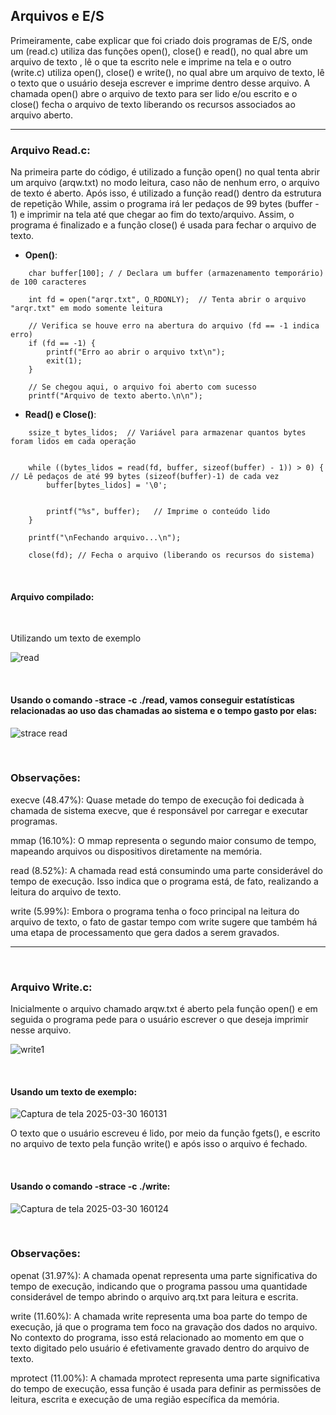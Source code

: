
 ## Arquivos e E/S



 Primeiramente, cabe explicar que foi criado dois programas de E/S, onde um (read.c) utiliza das funções open(), close() e read(), no qual abre um arquivo de texto , lê o que ta escrito nele e imprime na tela e o outro (write.c) utiliza open(), close() e write(), no qual abre um arquivo de texto, lê o texto que o usuário deseja escrever e imprime dentro desse arquivo. A chamada open() abre o arquivo de texto para ser lido e/ou escrito e o close() fecha o arquivo de texto
liberando os recursos associados ao arquivo aberto.

---

        
### Arquivo Read.c:

 Na primeira parte do código, é utilizado a função open() no qual tenta abrir um arquivo (arqw.txt) no modo leitura, caso não de nenhum erro, o arquivo de texto é aberto. Após isso, é utilizado a função read() dentro da estrutura de repetição While, assim o programa irá ler pedaços de 99 bytes (buffer - 1) e imprimir na tela até que chegar ao fim do texto/arquivo. Assim, o programa é finalizado e a função close() é usada para fechar o arquivo de texto.

  - **Open()**:
 
```
    char buffer[100]; / / Declara um buffer (armazenamento temporário) de 100 caracteres
    
    int fd = open("arqr.txt", O_RDONLY);  // Tenta abrir o arquivo "arqr.txt" em modo somente leitura
    
    // Verifica se houve erro na abertura do arquivo (fd == -1 indica erro)
    if (fd == -1) {
        printf("Erro ao abrir o arquivo txt\n");
        exit(1);
    }

    // Se chegou aqui, o arquivo foi aberto com sucesso
    printf("Arquivo de texto aberto.\n\n");
```

- **Read() e Close()**:
  
```
    ssize_t bytes_lidos;  // Variável para armazenar quantos bytes foram lidos em cada operação
    
    
    while ((bytes_lidos = read(fd, buffer, sizeof(buffer) - 1)) > 0) {   // Lê pedaços de até 99 bytes (sizeof(buffer)-1) de cada vez
        buffer[bytes_lidos] = '\0';
        
         
        printf("%s", buffer);   // Imprime o conteúdo lido
    }

    printf("\nFechando arquivo...\n");
    
    close(fd); // Fecha o arquivo (liberando os recursos do sistema)
```
<p>&nbsp;</p>

#### Arquivo compilado:
<p>&nbsp;</p>
Utilizando um texto de exemplo

![read](https://github.com/user-attachments/assets/732edeac-cf66-443d-9775-a7f31a9c83ee)

 
<p>&nbsp;</p>

#### Usando o comando -strace -c ./read, vamos conseguir estatísticas relacionadas ao uso das chamadas ao sistema e o tempo gasto por elas:

 ![strace read](https://github.com/user-attachments/assets/8c07de01-0c0f-4882-939a-6cd1aa8a9552)
<p>&nbsp;</p>

### Observações:

execve (48.47%): Quase metade do tempo de execução foi dedicada à chamada de sistema execve, que é responsável por carregar e executar programas.

mmap (16.10%): O mmap representa o segundo maior consumo de tempo, mapeando arquivos ou dispositivos diretamente na memória.

read (8.52%):  A chamada read está consumindo uma parte considerável do tempo de execução. Isso indica que o programa está, de fato, realizando a leitura do arquivo de texto.

write (5.99%): Embora o programa tenha o foco principal na leitura do arquivo de texto, o fato de gastar tempo com write sugere que também há uma etapa de processamento que gera dados a serem gravados.

---
<p>&nbsp;</p>

### Arquivo Write.c: 

 Inicialmente o arquivo chamado arqw.txt é aberto pela função open() e em seguida o programa pede para o usuário escrever o que deseja imprimir nesse arquivo.
 
 ![write1](https://github.com/user-attachments/assets/b12ed9d1-8cd5-47f0-adbf-555f0f6b16ec)
 
 <p>&nbsp;</p>

#### Usando um texto de exemplo:

  ![Captura de tela 2025-03-30 160131](https://github.com/user-attachments/assets/5e95092b-8e29-4438-ba62-d7bb49eab5e2)


  O texto que o usuário escreveu é lido, por meio da função fgets(), e escrito no arquivo de texto pela função write() e após isso o arquivo é fechado.

 <p>&nbsp;</p>

#### Usando o comando -strace -c ./write:

 ![Captura de tela 2025-03-30 160124](https://github.com/user-attachments/assets/ab46a789-9c42-459c-89c0-21c1944305b9)

 <p>&nbsp;</p>

### Observações:

openat (31.97%): A chamada openat representa uma parte significativa do tempo de execução, indicando que o programa passou uma quantidade considerável de tempo abrindo o arquivo arq.txt para leitura e escrita.

write (11.60%): A chamada write representa uma boa parte do tempo de execução, já que o programa tem foco na gravação dos dados no arquivo. No contexto do programa, isso está relacionado ao momento em que o texto digitado pelo usuário é efetivamente gravado dentro do arquivo de texto.

mprotect (11.00%): A chamada mprotect representa uma parte significativa do tempo de execução, essa função é usada para definir as permissões de leitura, escrita e execução de uma região específica da memória.


